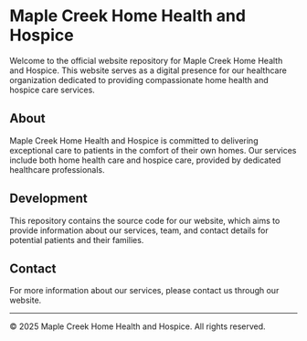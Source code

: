 # Maple Creek Home Health and Hospice

Welcome to the official website repository for Maple Creek Home Health and Hospice. This website serves as a digital presence for our healthcare organization dedicated to providing compassionate home health and hospice care services.

## About

Maple Creek Home Health and Hospice is committed to delivering exceptional care to patients in the comfort of their own homes. Our services include both home health care and hospice care, provided by dedicated healthcare professionals.

## Development

This repository contains the source code for our website, which aims to provide information about our services, team, and contact details for potential patients and their families.

## Contact

For more information about our services, please contact us through our website.

---
© 2025 Maple Creek Home Health and Hospice. All rights reserved.
